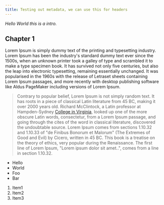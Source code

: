 ```yaml
---
title: Testing out metadata, we can use this for headers
---
```


*Hello World this is a intro.*

## Chapter 1

Lorem Ipsum is simply dummy text of the printing and typesetting industry.
Lorem Ipsum has been the industry's standard dummy text ever since the
1500s, when an unknown printer took a galley of type and scrambled it to
make a type specimen book. It has survived not only five centuries,
but also the leap into electronic typesetting, remaining essentially
unchanged. It was popularised in the 1960s with the release of Letraset
sheets containing Lorem Ipsum passages, and more recently with desktop
publishing software like Aldus PageMaker including versions of Lorem Ipsum.

> Contrary to popular belief, Lorem Ipsum is not simply random text. It has
> roots in a piece of classical Latin literature from 45 BC, making it over
> 2000 years old. Richard McClintock, a Latin professor at Hampden-Sydney
> [College in Virginia](https://duckduckgo.com), looked up one of the more obscure Latin words,
> consectetur, from a Lorem Ipsum passage, and going through the cites of
> the word in classical literature, discovered the undoubtable source. Lorem
> Ipsum comes from sections 1.10.32 and 1.10.33 of "de Finibus Bonorum et
> Malorum" (The Extremes of Good and Evil) by Cicero, written in 45 BC. This
> book is a treatise on the theory of ethics, very popular during the
> Renaissance. The first line of Lorem Ipsum, "Lorem ipsum dolor sit amet..",
> comes from a line in section 1.10.32.

* Hello
* World
* Foo
* Bar

1. Item1
2. Item2
3. Item3
